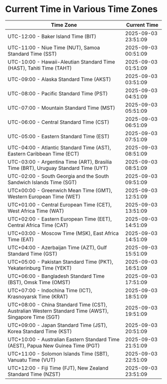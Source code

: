 # Current Time in Various Time Zones

| Time Zone | Current Time |
|-----------|--------------|
| UTC-12:00 - Baker Island Time (BIT) | 2025-09-03 23:51:09 |
| UTC-11:00 - Niue Time (NUT), Samoa Standard Time (SST) | 2025-09-03 00:51:09 |
| UTC-10:00 - Hawaii-Aleutian Standard Time (HAST), Tahiti Time (TAHT) | 2025-09-03 01:51:09 |
| UTC-09:00 - Alaska Standard Time (AKST) | 2025-09-03 03:51:09 |
| UTC-08:00 - Pacific Standard Time (PST) | 2025-09-03 04:51:09 |
| UTC-07:00 - Mountain Standard Time (MST) | 2025-09-03 05:51:09 |
| UTC-06:00 - Central Standard Time (CST) | 2025-09-03 06:51:09 |
| UTC-05:00 - Eastern Standard Time (EST) | 2025-09-03 07:51:09 |
| UTC-04:00 - Atlantic Standard Time (AST), Eastern Caribbean Time (ECT) | 2025-09-03 08:51:09 |
| UTC-03:00 - Argentina Time (ART), Brasília Time (BRT), Uruguay Standard Time (UYT) | 2025-09-03 08:51:09 |
| UTC-02:00 - South Georgia and the South Sandwich Islands Time (SGT) | 2025-09-03 09:51:09 |
| UTC±00:00 - Greenwich Mean Time (GMT), Western European Time (WET) | 2025-09-03 12:51:09 |
| UTC+01:00 - Central European Time (CET), West Africa Time (WAT) | 2025-09-03 13:51:09 |
| UTC+02:00 - Eastern European Time (EET), Central Africa Time (CAT) | 2025-09-03 14:51:09 |
| UTC+03:00 - Moscow Time (MSK), East Africa Time (EAT) | 2025-09-03 14:51:09 |
| UTC+04:00 - Azerbaijan Time (AZT), Gulf Standard Time (GST) | 2025-09-03 15:51:09 |
| UTC+05:00 - Pakistan Standard Time (PKT), Yekaterinburg Time (YEKT) | 2025-09-03 16:51:09 |
| UTC+06:00 - Bangladesh Standard Time (BST), Omsk Time (OMST) | 2025-09-03 17:51:09 |
| UTC+07:00 - Indochina Time (ICT), Krasnoyarsk Time (KRAT) | 2025-09-03 18:51:09 |
| UTC+08:00 - China Standard Time (CST), Australian Western Standard Time (AWST), Singapore Time (SGT) | 2025-09-03 19:51:09 |
| UTC+09:00 - Japan Standard Time (JST), Korea Standard Time (KST) | 2025-09-03 20:51:09 |
| UTC+10:00 - Australian Eastern Standard Time (AEST), Papua New Guinea Time (PGT) | 2025-09-03 21:51:09 |
| UTC+11:00 - Solomon Islands Time (SBT), Vanuatu Time (VUT) | 2025-09-03 22:51:09 |
| UTC+12:00 - Fiji Time (FJT), New Zealand Standard Time (NZST) | 2025-09-03 23:51:09 |

